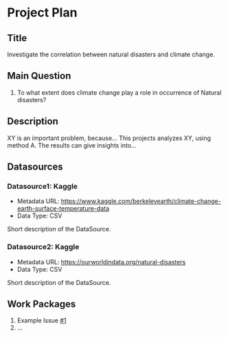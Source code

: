 
# Project Plan

## Title
<!-- Give your project a short title. -->
Investigate the correlation between natural disasters and climate change.

## Main Question

<!-- Think about one main question you want to answer based on the data. -->
1. To what extent does climate change play a role in occurrence of Natural disasters?

## Description

<!-- Describe your data science project in max. 200 words. Consider writing about why and how you attempt it. -->
XY is an important problem, because... This projects analyzes XY, using method A. The results can give insights into...

## Datasources

<!-- Describe each datasources you plan to use in a section. Use the prefic "DatasourceX" where X is the id of the datasource. -->

### Datasource1: Kaggle
* Metadata URL: https://www.kaggle.com/berkeleyearth/climate-change-earth-surface-temperature-data
* Data Type: CSV

Short description of the DataSource.

### Datasource2: Kaggle
* Metadata URL: https://ourworldindata.org/natural-disasters
* Data Type: CSV

Short description of the DataSource.

## Work Packages

<!-- List of work packages ordered sequentially, each pointing to an issue with more details. -->

1. Example Issue [#1][i1]
2. ...

[i1]: https://github.com/jvalue/made-template/issues/1
